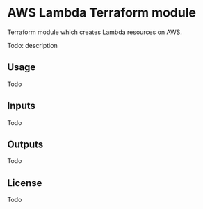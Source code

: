 # AWS Lambda Terraform module


Terraform module which creates Lambda resources on AWS.

Todo: description

## Usage

Todo

## Inputs

Todo

## Outputs

Todo

## License

Todo